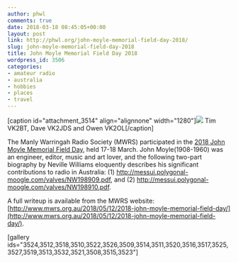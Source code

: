 ```yaml
---
author: phwl
comments: true
date: 2018-03-18 08:45:05+00:00
layout: post
link: http://phwl.org/john-moyle-memorial-field-day-2018/
slug: john-moyle-memorial-field-day-2018
title: John Moyle Memorial Field Day 2018
wordpress_id: 3506
categories:
- amateur radio
- australia
- hobbies
- places
- travel
---
```


[caption id="attachment_3514" align="alignnone" width="1280"][![](http://phwl.org/wp-content/uploads/2018/03/DSCF5131.jpg)](http://phwl.org/wp-content/uploads/2018/03/DSCF5131.jpg) Tim VK2BT, Dave VK2JDS and Owen VK2OL[/caption]

The Manly Warringah Radio Society (MWRS) participated in the [2018 John Moyle Memorial Field Day](http://www.wia.org.au/members/contests/johnmoyle/), held 17-18 March. John Moyle(1908-1960) was an engineer, editor, music and art lover, and the following two-part biography by Neville Williams eloquently describes his significant contributions to radio in Australia: (1) http://messui.polygonal-moogle.com/valves/NW198909.pdf, and (2) http://messui.polygonal-moogle.com/valves/NW198910.pdf.

A full writeup is available from the MWRS website: [http://www.mwrs.org.au/2018/05/12/2018-john-moyle-memorial-field-day/](http://www.mwrs.org.au/2018/05/12/2018-john-moyle-memorial-field-day/).
<!-- more -->

[gallery ids="3524,3512,3518,3510,3522,3526,3509,3514,3511,3520,3516,3517,3525,3527,3519,3513,3532,3521,3508,3515,3523"]
